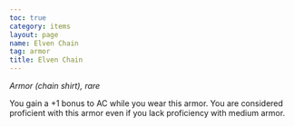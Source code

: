 ```yaml
---
toc: true
category: items
layout: page
name: Elven Chain
tag: armor
title: Elven Chain 
---
```

_Armor (chain shirt), rare_ 

You gain a +1 bonus to AC while you wear this armor. You are considered proficient with this armor even if you lack proficiency with medium armor. 